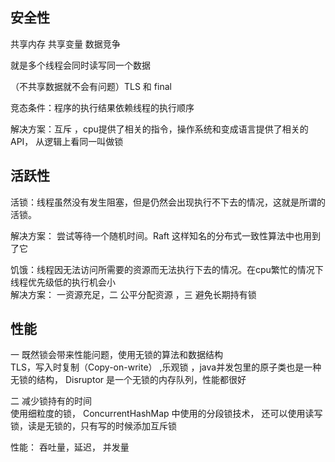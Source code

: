 ## 安全性

共享内存 共享变量 数据竞争  

就是多个线程会同时读写同一个数据  

（不共享数据就不会有问题）TLS 和 final  

竞态条件：程序的执行结果依赖线程的执行顺序  

解决方案：互斥 ，cpu提供了相关的指令，操作系统和变成语言提供了相关的API，
从逻辑上看同一叫做锁


## 活跃性

活锁：线程虽然没有发生阻塞，但是仍然会出现执行不下去的情况，这就是所谓的活锁。

解决方案： 尝试等待一个随机时间。Raft 这样知名的分布式一致性算法中也用到了它

  
  
饥饿：线程因无法访问所需要的资源而无法执行下去的情况。在cpu繁忙的情况下线程优先级低的执行机会小  
解决方案： 一资源充足，二 公平分配资源 ，三 避免长期持有锁  


## 性能
一 既然锁会带来性能问题，使用无锁的算法和数据结构  
TLS，写入时复制（Copy-on-write） ,乐观锁 ，java并发包里的原子类也是一种无锁的结构，
Disruptor 是一个无锁的内存队列，性能都很好  

二 减少锁持有的时间  
使用细粒度的锁， ConcurrentHashMap 中使用的分段锁技术，
还可以使用读写锁，读是无锁的，只有写的时候添加互斥锁  



性能： 吞吐量，延迟， 并发量